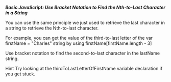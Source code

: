 ***Basic JavaScript: Use Bracket Notation to Find the Nth-to-Last Character in a String***

You can use the same principle we just used to retrieve the last character in a string to retrieve the Nth-to-last character.

For example, you can get the value of the third-to-last letter of the var firstName = "Charles" string by using firstName[firstName.length - 3]


Use bracket notation to find the second-to-last character in the lastName string.

Hint
Try looking at the thirdToLastLetterOfFirstName variable declaration if you get stuck.
